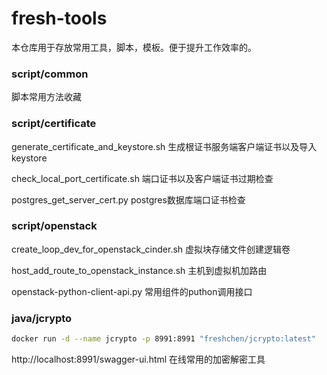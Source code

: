 # fresh-tools

本仓库用于存放常用工具，脚本，模板。便于提升工作效率的。

### script/common

脚本常用方法收藏

### script/certificate

generate_certificate_and_keystore.sh 生成根证书服务端客户端证书以及导入keystore

check_local_port_certificate.sh	端口证书以及客户端证书过期检查	

postgres_get_server_cert.py	postgres数据库端口证书检查

### script/openstack

create_loop_dev_for_openstack_cinder.sh	虚拟块存储文件创建逻辑卷

host_add_route_to_openstack_instance.sh	主机到虚拟机加路由

openstack-python-client-api.py 常用组件的puthon调用接口

### java/jcrypto

```bash
docker run -d --name jcrypto -p 8991:8991 "freshchen/jcrypto:latest"
```
http://localhost:8991/swagger-ui.html 在线常用的加密解密工具
